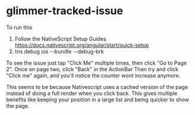 # glimmer-tracked-issue

To run this 

1. Follow the NativeScript Setup Guides https://docs.nativescript.org/angular/start/quick-setup
2. tns debug ios --bundle --debug-brk


To see the issue just tap "Click Me" multiple times, then click "Go to Page 2". Once on page two, click "Back" in the ActionBar
Then try and click "Click me" again, and you'll notice the counter wont increase anymore.

This seems to be because Nativescript uses a cached version of the page instead of doing a full render when you click back.
This gives multiple benefits like keeping your position in a large list and being quicker to show the page.
